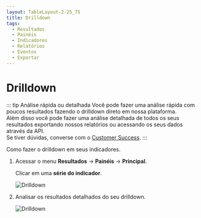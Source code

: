 ```yaml
---
layout: TableLayout-2-25_75
title: Drilldown
tags:
  - Resultados
  - Painéis
  - Indicadores
  - Relatórios
  - Eventos
  - Exportar
---
```

# Drilldown

::: tip Análise rápida ou detalhada
Você pode fazer uma análise rápida com poucos resultados fazendo o drilldown direto em nossa plataforma.<br>
Além disso você pode fazer uma análise detalhada de todos os seus resultados exportando nossos relatórios ou acessando os seus dados através da API.<br>
Se tiver dúvidas, converse com o [Customer Success](mailto:cs@phishx.io).
:::

Como fazer o drilldown em seus indicadores.

1. Acessar o menu **Resultados** -> **Painéis** -> **Principal**.

   Clicar em uma **série do indicador**.

   ![Drilldown](https://cdn.phishx.io/phishx-docs/images/phishx_results_dashboard_main_11_drilldown.webp)

2. Analisar os resultados detalhados do seu drilldown.

   ![Drilldown](https://cdn.phishx.io/phishx-docs/images/phishx_results_dashboard_main_12_drilldown.webp)

